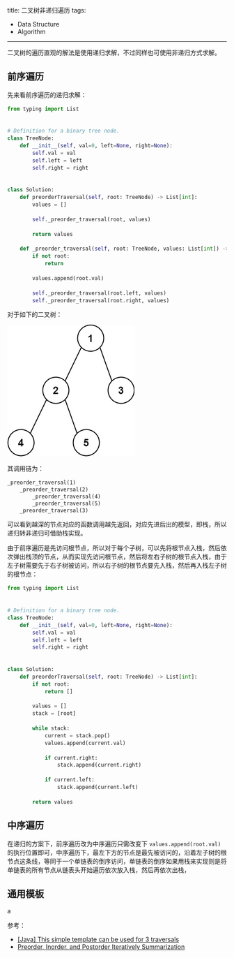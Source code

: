 title: 二叉树非递归遍历
tags:
- Data Structure
- Algorithm
---

二叉树的遍历直观的解法是使用递归求解，不过同样也可使用非递归方式求解。

## 前序遍历
先来看前序遍历的递归求解：

```py
from typing import List


# Definition for a binary tree node.
class TreeNode:
    def __init__(self, val=0, left=None, right=None):
        self.val = val
        self.left = left
        self.right = right


class Solution:
    def preorderTraversal(self, root: TreeNode) -> List[int]:
        values = []

        self._preorder_traversal(root, values)

        return values

    def _preorder_traversal(self, root: TreeNode, values: List[int]) -> None:
        if not root:
            return

        values.append(root.val)

        self._preorder_traversal(root.left, values)
        self._preorder_traversal(root.right, values)
```

对于如下的二叉树：

![alt](/images/binary-tree.jpg)

其调用链为：

```
_preorder_traversal(1)
    _preorder_traversal(2)
        _preorder_traversal(4)
        _preorder_traversal(5)
    _preorder_traversal(3)
```

可以看到越深的节点对应的函数调用越先返回，对应先进后出的模型，即栈，所以递归转非递归可借助栈实现。

由于前序遍历是先访问根节点，所以对于每个子树，可以先将根节点入栈，然后依次弹出栈顶的节点，从而实现先访问根节点，然后将左右子树的根节点入栈，由于左子树需要先于右子树被访问，所以右子树的根节点要先入栈，然后再入栈左子树的根节点：

```py
from typing import List


# Definition for a binary tree node.
class TreeNode:
    def __init__(self, val=0, left=None, right=None):
        self.val = val
        self.left = left
        self.right = right


class Solution:
    def preorderTraversal(self, root: TreeNode) -> List[int]:
        if not root:
            return []

        values = []
        stack = [root]

        while stack:
            current = stack.pop()
            values.append(current.val)

            if current.right:
                stack.append(current.right)

            if current.left:
                stack.append(current.left)

        return values
```

## 中序遍历
在递归的方案下，前序遍历改为中序遍历只需改变下 `values.append(root.val)` 的执行位置即可，中序遍历下，最左下方的节点是最先被访问的，沿着左子树的根节点这条线，等同于一个单链表的倒序访问，单链表的倒序如果用栈来实现则是将单链表的所有节点从链表头开始遍历依次放入栈，然后再依次出栈，

## 通用模板
a

参考：

- [[Java] This simple template can be used for 3 traversals](https://leetcode.com/problems/binary-tree-preorder-traversal/discuss/1736072/Java-This-simple-template-can-be-used-for-3-traversals)
- [Preorder, Inorder, and Postorder Iteratively Summarization](https://leetcode.com/problems/binary-tree-postorder-traversal/discuss/45551/Preorder-Inorder-and-Postorder-Iteratively-Summarization)
